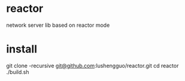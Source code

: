 # reactor
network server lib based on reactor mode

# install
git clone -recursive git@github.com:lushengguo/reactor.git
cd reactor
./build.sh